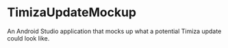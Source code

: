 # TimizaUpdateMockup

An Android Studio application that mocks up what a potential Timiza update could look like. 
